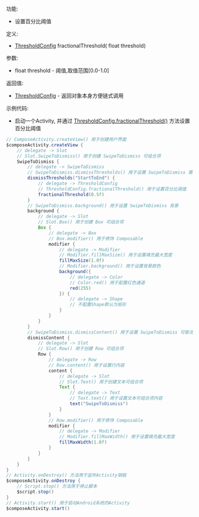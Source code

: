 功能:

+ 设置百分比阈值

定义:

+ [ThresholdConfig](/API/UI/Compose/Widget/SwipeToDismiss/ThresholdConfig/README.md) fractionalThreshold(
  float threshold)

参数:

+ float threshold - 阈值,取值范围[0.0-1.0]

返回值:

+ [ThresholdConfig](/API/UI/Compose/Widget/SwipeToDismiss/ThresholdConfig/README.md) - 返回对象本身方便链式调用

示例代码:

+ 启动一个Activity,
  并通过 [ThresholdConfig.fractionalThreshold()](/API/UI/Compose/Widget/SwipeToDismiss/ThresholdConfig/README.md?id=fractionalThreshold)
  方法设置百分比阈值

```groovy
// ComposeActivity.createView() 用于创建用户界面
$composeActivity.createView {
    // delegate -> Slot
    // Slot.SwipeToDismiss() 用于创建 SwipeToDismiss 可组合项
    SwipeToDismiss {
        // delegate -> SwipeToDismiss
        // SwipeToDismiss.dismissThresholds() 用于设置 SwipeToDismiss 需要被刷过才能被关闭的阈值
        dismissThresholds("StartToEnd") {
            // delegate -> ThresholdConfig
            // ThresholdConfig.fractionalThreshold() 用于设置百分比阈值
            fractionalThreshold(0.5f)
        }
        // SwipeToDismiss.background() 用于设置 SwipeToDismiss 背景
        background {
            // delegate -> Slot
            // Slot.Box() 用于创建 Box 可组合项
            Box {
                // delegate -> Box
                // Box.modifier() 用于修饰 Composable
                modifier {
                    // delegate -> Modifier
                    // Modifier.fillMaxSize() 用于设置填充最大宽度
                    fillMaxSize(1.0f)
                    // Modifier.background() 用于设置背景颜色
                    background({
                        // delegate -> Color
                        // Color.red() 用于配置红色通道
                        red(255)
                    }) {
                        // delegate -> Shape
                        // 不配置Shape默认为矩形
                    }
                }
            }
        }
        // SwipeToDismiss.dismissContent() 用于设置 SwipeToDismiss 可取消内容
        dismissContent {
            // delegate -> Slot
            // Slot.Row() 用于创建 Row 可组合项
            Row {
                // delegate -> Row
                // Row.content() 用于设置行内容
                content {
                    // delegate -> Slot
                    // Slot.Text() 用于创建文本可组合项
                    Text {
                        // delegate -> Text
                        // Text.text() 用于设置文本可组合项内容
                        text("SwipeToDismiss")
                    }
                }
                // Row.modifier() 用于修饰 Composable
                modifier {
                    // delegate -> Modifier
                    // Modifier.fillMaxWidth() 用于设置填充最大宽度
                    fillMaxWidth(1.0f)
                }
            }
        }
    }
}
// Activity.onDestroy() 方法用于监听Activity销毁
$composeActivity.onDestroy {
    // Script.stop() 方法用于停止脚本
    $script.stop()
}
// Activity.start() 用于启动Android系统的Activity
$composeActivity.start()
```